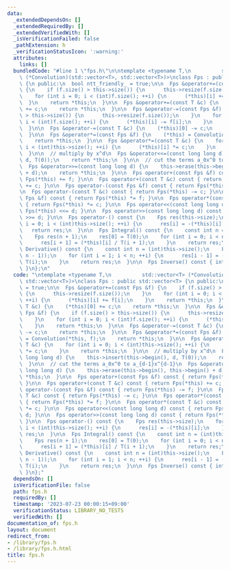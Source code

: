```yaml
---
data:
  _extendedDependsOn: []
  _extendedRequiredBy: []
  _extendedVerifiedWith: []
  _isVerificationFailed: false
  _pathExtension: h
  _verificationStatusIcon: ':warning:'
  attributes:
    links: []
  bundledCode: "#line 1 \"fps.h\"\n\ntemplate <typename T,\n          std::vector<T>\
    \ (*Convolution)(std::vector<T>, std::vector<T>)>\nclass Fps : public std::vector<T>\
    \ {\n public:\n  bool ntt_friendly_ = true;\n\n  Fps &operator+=(const Fps &f)\
    \ {\n    if (f.size() > this->size()) {\n      this->resize(f.size());\n    }\n\
    \    for (int i = 0; i < (int)f.size(); ++i) {\n      (*this)[i] += f[i];\n  \
    \  }\n    return *this;\n  }\n\n  Fps &operator+=(const T &c) {\n    (*this)[0]\
    \ += c;\n    return *this;\n  }\n\n  Fps &operator-=(const Fps &f) {\n    if (f.size()\
    \ > this->size()) {\n      this->resize(f.size());\n    }\n    for (int i = 0;\
    \ i < (int)f.size(); ++i) {\n      (*this)[i] -= f[i];\n    }\n    return *this;\n\
    \  }\n\n  Fps &operator-=(const T &c) {\n    (*this)[0] -= c;\n    return *this;\n\
    \  }\n\n  Fps &operator*=(const Fps &f) {\n    (*this) = Convolution(*this, f);\n\
    \    return *this;\n  }\n\n  Fps &operator*=(const T &c) {\n    for (int i = 0;\
    \ i < (int)this->size(); ++i) {\n      (*this)[i] *= c;\n    }\n    return *this;\n\
    \  }\n\n  // multiply by x^d\n  Fps &operator<<=(const long long d) {\n    this->insert(this->begin(),\
    \ d, T(0));\n    return *this;\n  }\n\n  // cut the terms a_0x^0 to a_{d-1}x^{d-1}\n\
    \  Fps &operator>>=(const long long d) {\n    this->erase(this->begin(), this->begin()\
    \ + d);\n    return *this;\n  }\n\n  Fps operator+(const Fps &f) const { return\
    \ Fps(*this) += f; }\n\n  Fps operator+(const T &c) const { return Fps(*this)\
    \ += c; }\n\n  Fps operator-(const Fps &f) const { return Fps(*this) -= f; }\n\
    \n  Fps operator-(const T &c) const { return Fps(*this) -= c; }\n\n  Fps operator*(const\
    \ Fps &f) const { return Fps(*this) *= f; }\n\n  Fps operator*(const T &c) const\
    \ { return Fps(*this) *= c; }\n\n  Fps operator<<(const long long d) const { return\
    \ Fps(*this) <<= d; }\n\n  Fps operator>>(const long long d) const { return Fps(*this)\
    \ >>= d; }\n\n  Fps operator-() const {\n    Fps res(this->size);\n    for (int\
    \ i = 0; i < (int)this->size(); ++i) {\n      res[i] = -(*this)[i];\n    }\n \
    \   return res;\n  }\n\n  Fps Integral() const {\n    const int n = (int)this->size();\n\
    \    Fps res(n + 1);\n    res[0] = T(0);\n    for (int i = 0; i < n; ++i) {\n\
    \      res[i + 1] = (*this)[i] / T(i + 1);\n    }\n    return res;\n  }\n\n  Fps\
    \ Derivative() const {\n    const int n = (int)this->size();\n    Fps res(std::max(0,\
    \ n - 1));\n    for (int i = 1; i < n; ++i) {\n      res[i - 1] = (*this)[i] *\
    \ T(i);\n    }\n    return res;\n  }\n\n  Fps Inverse() const { int n = (int)this->size();\
    \ }\n};\n"
  code: "\ntemplate <typename T,\n          std::vector<T> (*Convolution)(std::vector<T>,\
    \ std::vector<T>)>\nclass Fps : public std::vector<T> {\n public:\n  bool ntt_friendly_\
    \ = true;\n\n  Fps &operator+=(const Fps &f) {\n    if (f.size() > this->size())\
    \ {\n      this->resize(f.size());\n    }\n    for (int i = 0; i < (int)f.size();\
    \ ++i) {\n      (*this)[i] += f[i];\n    }\n    return *this;\n  }\n\n  Fps &operator+=(const\
    \ T &c) {\n    (*this)[0] += c;\n    return *this;\n  }\n\n  Fps &operator-=(const\
    \ Fps &f) {\n    if (f.size() > this->size()) {\n      this->resize(f.size());\n\
    \    }\n    for (int i = 0; i < (int)f.size(); ++i) {\n      (*this)[i] -= f[i];\n\
    \    }\n    return *this;\n  }\n\n  Fps &operator-=(const T &c) {\n    (*this)[0]\
    \ -= c;\n    return *this;\n  }\n\n  Fps &operator*=(const Fps &f) {\n    (*this)\
    \ = Convolution(*this, f);\n    return *this;\n  }\n\n  Fps &operator*=(const\
    \ T &c) {\n    for (int i = 0; i < (int)this->size(); ++i) {\n      (*this)[i]\
    \ *= c;\n    }\n    return *this;\n  }\n\n  // multiply by x^d\n  Fps &operator<<=(const\
    \ long long d) {\n    this->insert(this->begin(), d, T(0));\n    return *this;\n\
    \  }\n\n  // cut the terms a_0x^0 to a_{d-1}x^{d-1}\n  Fps &operator>>=(const\
    \ long long d) {\n    this->erase(this->begin(), this->begin() + d);\n    return\
    \ *this;\n  }\n\n  Fps operator+(const Fps &f) const { return Fps(*this) += f;\
    \ }\n\n  Fps operator+(const T &c) const { return Fps(*this) += c; }\n\n  Fps\
    \ operator-(const Fps &f) const { return Fps(*this) -= f; }\n\n  Fps operator-(const\
    \ T &c) const { return Fps(*this) -= c; }\n\n  Fps operator*(const Fps &f) const\
    \ { return Fps(*this) *= f; }\n\n  Fps operator*(const T &c) const { return Fps(*this)\
    \ *= c; }\n\n  Fps operator<<(const long long d) const { return Fps(*this) <<=\
    \ d; }\n\n  Fps operator>>(const long long d) const { return Fps(*this) >>= d;\
    \ }\n\n  Fps operator-() const {\n    Fps res(this->size);\n    for (int i = 0;\
    \ i < (int)this->size(); ++i) {\n      res[i] = -(*this)[i];\n    }\n    return\
    \ res;\n  }\n\n  Fps Integral() const {\n    const int n = (int)this->size();\n\
    \    Fps res(n + 1);\n    res[0] = T(0);\n    for (int i = 0; i < n; ++i) {\n\
    \      res[i + 1] = (*this)[i] / T(i + 1);\n    }\n    return res;\n  }\n\n  Fps\
    \ Derivative() const {\n    const int n = (int)this->size();\n    Fps res(std::max(0,\
    \ n - 1));\n    for (int i = 1; i < n; ++i) {\n      res[i - 1] = (*this)[i] *\
    \ T(i);\n    }\n    return res;\n  }\n\n  Fps Inverse() const { int n = (int)this->size();\
    \ }\n};"
  dependsOn: []
  isVerificationFile: false
  path: fps.h
  requiredBy: []
  timestamp: '2023-07-23 00:00:15+09:00'
  verificationStatus: LIBRARY_NO_TESTS
  verifiedWith: []
documentation_of: fps.h
layout: document
redirect_from:
- /library/fps.h
- /library/fps.h.html
title: fps.h
---
```

